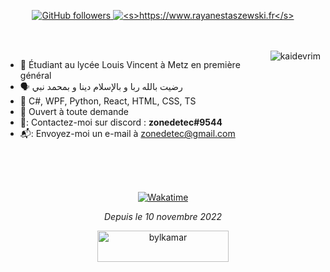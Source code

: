 <p align="center">
  <a href="github.com/zonetecde">  
    <img alt="GitHub followers" src="https://img.shields.io/github/followers/zonetecde?style=for-the-badge">
  </a>
  <a href="github.com/zonetecde">
    <img alt="<s>https://www.rayanestaszewski.fr</s>" src="https://img.shields.io/github/stars/zonetecde?style=for-the-badge">
  </a>
</p>
<br/><br/>
<a href="#zonetecde-title">
  
  <img src="https://github-readme-stats.vercel.app/api?username=zonetecde&bg_color=30,e96443,904e95&title_color=fff&text_color=fff" alt="kaidevrim" align="right" />

</a>

* :office:  Étudiant au lycée Louis Vincent à Metz en première général 
* 🗣️  رضيت بالله ربا و بالإسلام دينا و بمحمد نبي
* :seedling:   C#, WPF, Python, React, HTML, CSS, TS  
* :speech_balloon:   Ouvert à toute demande
* 🐧:   Contactez-moi sur discord : **zonedetec#9544**
* 📬:   Envoyez-moi un e-mail à zonedetec@gmail.com

<br>
<br/>

<br/>
<p align="center">
   <a href="https://wakatime.com/@zonetecde">  
    <img alt="Wakatime" src="https://github-readme-stats.vercel.app/api/wakatime?username=@zonetecde&custom_title=Coding%20activity">
  </a>
  
  <p align="center"><i>Depuis le 10 novembre 2022</i></p>
</p> 

  <p align="center"><a  href="https://www.buymeacoffee.com/zonetecde">  <img src="https://cdn.buymeacoffee.com/buttons/v2/default-yellow.png"  height="50"  width="210"  alt="bylkamar"  /></a></p>




